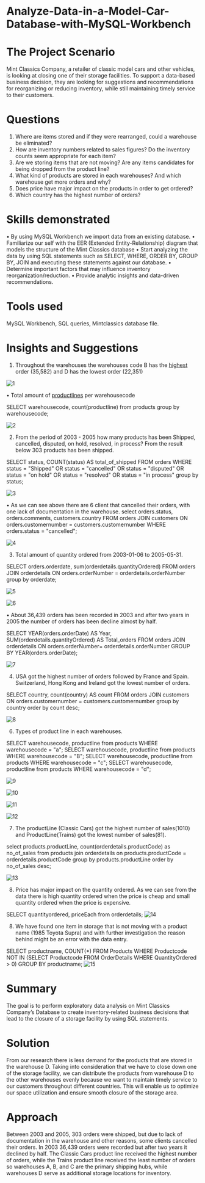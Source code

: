 # Analyze-Data-in-a-Model-Car-Database-with-MySQL-Workbench

# The Project Scenario

Mint Classics Company, a retailer of classic model cars and other vehicles, is looking at closing one of their storage facilities. To support a data-based business decision, they are looking for suggestions and recommendations for reorganizing or reducing inventory, while still maintaining timely service to their customers.

# Questions
1.  Where are items stored and if they were rearranged, could a warehouse be eliminated?
2. How are inventory numbers related to sales figures? Do the inventory counts seem appropriate for each item?
3. Are we storing items that are not moving? Are any items candidates for being dropped from the product line?
4. What kind of products are stored in each warehouses? And which warehouse get more orders and why?
5. Does price have major impact on the products in order to get ordered?
6. Which country has the highest number of orders?

# Skills demonstrated
•	By using MySQL Workbench we import data from an existing database.
•	Familiarize our self with the EER (Extended Entity-Relationship) diagram that models the structure of the Mint Classics database
•	Start analyzing the data by using SQL statements such as SELECT, WHERE, ORDER BY, GROUP BY, JOIN and executing these statements against our database.
•	Determine important factors that may influence inventory reorganization/reduction.
•	Provide analytic insights and data-driven recommendations.

# Tools used
MySQL Workbench, SQL queries, Mintclassics database file.

# Insights and Suggestions

1.	Throughout the warehouses the warehouses code B has the [highest](https://github.com/Suravell/Analyze-Data-in-a-Model-Car-Database-with-MySQL-Workbench/blob/755fc1c7f3d5abbef1cef8084e4ba851a052d460/Perwarehouseordered.sql) order (35,582) and D has the lowest order (22,351)

![1](https://github.com/Suravell/Analyze-Data-in-a-Model-Car-Database-with-MySQL-Workbench/assets/93171067/82fc9ded-f195-4619-8c3b-bd51683d33f3)


•	Total amount of [productlines](https://github.com/Suravell/Analyze-Data-in-a-Model-Car-Database-with-MySQL-Workbench/blob/f2823f1c9db1fc07865faef7a28c81f3a980e4a3/productline_per_warehouse.sql) per warehousecode

SELECT warehousecode, count(productline)
from products
group by warehousecode;

   ![2](https://github.com/Suravell/Analyze-Data-in-a-Model-Car-Database-with-MySQL-Workbench/assets/93171067/7fde3f03-4a31-433e-8954-2c86e70a829f)
                             

 
2.	From the period of 2003 - 2005 how many products has been Shipped, cancelled, disputed, on hold, resolved, in process? From the result below 303 products has been shipped.

SELECT status, COUNT(status) AS total_of_shipped
FROM orders
WHERE status = "Shipped"
OR status = "cancelled"
OR status = "disputed"
OR status = "on hold"
OR status = "resolved"
OR status = "in process"
group by status;

![3](https://github.com/Suravell/Analyze-Data-in-a-Model-Car-Database-with-MySQL-Workbench/assets/93171067/b10b1a6a-617a-4c40-a7c0-00f07867892f)

 
•	As we can see above there are 6 client that cancelled their orders, with one lack of documentation in the warehouse.
select orders.status, orders.comments, customers.country
FROM orders
JOIN customers ON orders.customernumber = customers.customernumber
WHERE orders.status = "cancelled";

![4](https://github.com/Suravell/Analyze-Data-in-a-Model-Car-Database-with-MySQL-Workbench/assets/93171067/4df7f3ea-cd44-4c77-94d1-75b8a5fc98c1)
 
3.	Total amount of quantity ordered from 2003-01-06 to 2005-05-31.
   
SELECT orders.orderdate, sum(orderdetails.quantityOrdered)
FROM orders
JOIN orderdetails 
ON orders.orderNumber = orderdetails.orderNumber
group by orderdate;

![5](https://github.com/Suravell/Analyze-Data-in-a-Model-Car-Database-with-MySQL-Workbench/assets/93171067/18e79e2a-6186-4849-b79d-3b41eccb1a74)

![6](https://github.com/Suravell/Analyze-Data-in-a-Model-Car-Database-with-MySQL-Workbench/assets/93171067/bd6f8284-3228-43ec-aee0-51f954aa9045)

   
•	About 36,439 orders has been recorded in 2003 and after two years in 2005 the number of orders has been decline almost by half.

SELECT YEAR(orders.orderDate) AS Year, SUM(orderdetails.quantityOrdered) AS Total_orders
FROM orders 
JOIN orderdetails ON orders.orderNumber= orderdetails.orderNumber 
GROUP BY YEAR(orders.orderDate);

![7](https://github.com/Suravell/Analyze-Data-in-a-Model-Car-Database-with-MySQL-Workbench/assets/93171067/b5f26fe3-6ab3-476e-8468-1ce9a802d4dc)


 
4.	USA got the highest number of orders followed by France and Spain. Switzerland, Hong Kong and Ireland got the lowest number of orders.

SELECT country, count(country) AS count
FROM orders
JOIN  customers ON orders.customernumber = customers.customernumber
group by country
order by count desc;

![8](https://github.com/Suravell/Analyze-Data-in-a-Model-Car-Database-with-MySQL-Workbench/assets/93171067/cf5b2c67-ba09-4021-afae-0ae11440d5fa)

 
6.	Types of product line in each warehouses.
   
SELECT warehousecode, productline
from products
WHERE warehousecode = "a";
SELECT warehousecode, productline
from products
WHERE warehousecode = "B";
              SELECT warehousecode, productline
              from products
              WHERE warehousecode = "c";
              SELECT warehousecode, productline
              from products
              WHERE warehousecode = "d";

![9](https://github.com/Suravell/Analyze-Data-in-a-Model-Car-Database-with-MySQL-Workbench/assets/93171067/73200cf8-f25b-49cd-975a-8d463baac048)

![10](https://github.com/Suravell/Analyze-Data-in-a-Model-Car-Database-with-MySQL-Workbench/assets/93171067/07a120ef-fc15-406a-84bc-2d0341eae044)

![11](https://github.com/Suravell/Analyze-Data-in-a-Model-Car-Database-with-MySQL-Workbench/assets/93171067/d2a2eeac-c488-432d-9ca5-864ff5c86519)

![12](https://github.com/Suravell/Analyze-Data-in-a-Model-Car-Database-with-MySQL-Workbench/assets/93171067/48cd97ee-76ea-445c-bf92-a9defb0ec54e)
       
7.	The productLine (Classic Cars) got the highest number of sales(1010) and ProductLine(Trains) got the lowest number of sales(81).

select products.productLine, count(orderdetails.productCode) as no_of_sales
from products 
join orderdetails 
on products.productCode = orderdetails.productCode
group by products.productLine
order by no_of_sales desc;

![13](https://github.com/Suravell/Analyze-Data-in-a-Model-Car-Database-with-MySQL-Workbench/assets/93171067/ee49c427-dfee-4629-9aca-6325e234b3d2)

 
8.	Price has major impact on the quantity ordered. As we can see from the data there is high quantity ordered when the price is cheap and small quantity ordered when the price is expensive.

SELECT quantityordered, priceEach from orderdetails;
![14](https://github.com/Suravell/Analyze-Data-in-a-Model-Car-Database-with-MySQL-Workbench/assets/93171067/3380fcbc-3c07-4c2b-8b58-600f3e67716c)
 
8.	We have found one item in storage that is not moving with a product name (1985 Toyota Supra) and with further investigation the reason behind might be an error with the data entry.

SELECT productname, COUNT(*)
FROM Products 
WHERE  Productcode NOT IN (SELECT Productcode FROM OrderDetails WHERE QuantityOrdered > 0)
GROUP BY productname;
 ![15](https://github.com/Suravell/Analyze-Data-in-a-Model-Car-Database-with-MySQL-Workbench/assets/93171067/540e2dc4-655d-41c7-aa22-e93a57d58dfb)

# Summary
The goal is to perform exploratory data analysis on Mint Classics Company’s Database to create inventory-related business decisions that lead to the closure of a storage facility by using SQL statements. 

# Solution
From our research there is less demand for the products that are stored in the warehouse D.  Taking into consideration that we have to close down one of the storage facility, we can distribute the products from warehouse D to the other warehouses evenly because we want to maintain timely service to our customers throughout different countries. This will enable us to optimize our space utilization and ensure smooth closure of the storage area.

# Approach
Between 2003 and 2005, 303 orders were shipped, but due to lack of documentation in the warehouse and other reasons, some clients cancelled their orders. In 2003 36,439 orders were recorded but after two years it declined by half. The Classic Cars product line received the highest number of orders, while the Trains product line received the least number of orders so warehouses A, B, and C are the primary shipping hubs, while warehouses D serve as additional storage locations for inventory.
